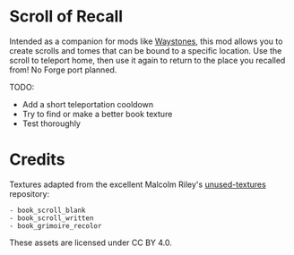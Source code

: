 # Scroll of Recall

Intended as a companion for mods like [Waystones](https://github.com/TwelveIterationMods/Waystones), this mod allows you to create scrolls and tomes that can be bound to a specific location. Use the scroll to teleport home, then use it again to return to the place you recalled from! No Forge port planned.

TODO:

- Add a short teleportation cooldown
- Try to find or make a better book texture
- Test thoroughly

# Credits

Textures adapted from the excellent Malcolm Riley's [unused-textures](https://github.com/malcolmriley/unused-textures) repository:

    - book_scroll_blank
	- book_scroll_written
	- book_grimoire_recolor

These assets are licensed under CC BY 4.0.